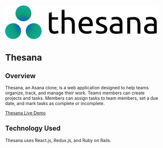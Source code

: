![thesana logo](https://raw.githubusercontent.com/chuuster/thesana/master/app/assets/images/logo_black_full.png "Thesana Logo")

# Thesana 

## Overview
Thesana, an Asana clone, is a web application designed to help teams organize, track, and manage their work. Teams members can create projects and tasks. Members can assign tasks to team members, set a due date, and mark tasks as complete or incomplete.

[Thesana Live Demo](https://thesana.herokuapp.com/#/)

## Technology Used 

Thesana uses React.js, Redux.js, and Ruby on Rails. 
